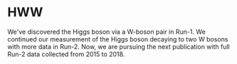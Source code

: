 # HWW

We've discovered the Higgs boson via a W-boson pair in Run-1. We continued our measurement of the Higgs boson decaying to two W bosons with more data in Run-2. Now, we are pursuing the next publication with full Run-2 data collected from 2015 to 2018. 



